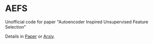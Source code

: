 # AEFS
Unofficial code for paper "Autoencoder Inspired Unsupervised Feature Selection"

Details in [Paper](https://ieeexplore.ieee.org/abstract/document/8462261/) or [Arxiv](https://arxiv.org/pdf/1710.08310.pdf).
